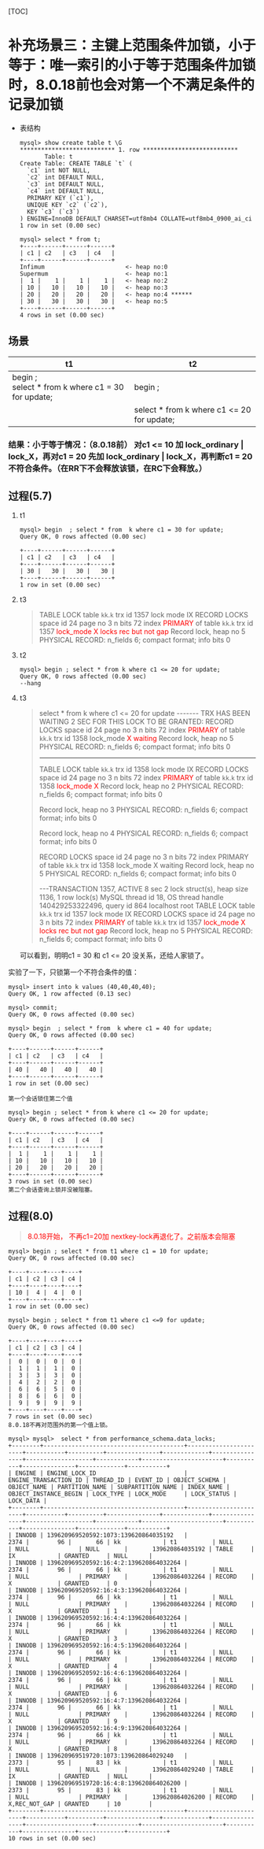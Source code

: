 [TOC]

# 补充场景三：主键上范围条件加锁，小于等于：唯一索引的小于等于范围条件加锁时，8.0.18前也会对第一个不满足条件的记录加锁

- 表结构

  ```
  mysql> show create table t \G
  *************************** 1. row ***************************
         Table: t
  Create Table: CREATE TABLE `t` (
    `c1` int NOT NULL,
    `c2` int DEFAULT NULL,
    `c3` int DEFAULT NULL,
    `c4` int DEFAULT NULL,
    PRIMARY KEY (`c1`),
    UNIQUE KEY `c2` (`c2`),
    KEY `c3` (`c3`)
  ) ENGINE=InnoDB DEFAULT CHARSET=utf8mb4 COLLATE=utf8mb4_0900_ai_ci
  1 row in set (0.00 sec)
  
  mysql> select * from t;
  +----+------+------+------+
  | c1 | c2   | c3   | c4   |
  +----+------+------+------+
  Infimum                       <- heap no:0
  Supermum                      <- heap no:1
  |  1 |    1 |    1 |    1 |   <- heap no:2
  | 10 |   10 |   10 |   10 |   <- heap no:3
  | 20 |   20 |   20 |   20 |   <- heap no:4 ******
  | 30 |   30 |   30 |   30 |   <- heap no:5
  +----+------+------+------+
  4 rows in set (0.00 sec)
  ```


## 场景

| t1                                                   | t2                                         |
| ---------------------------------------------------- | ------------------------------------------ |
| begin ;<br>select * from k where c1 = 30 for update; | begin ;                                    |
|                                                      | select * from k where c1 <= 20 for update; |

### 结果：小于等于情况：（8.0.18前） 对c1 <= 10 加 lock_ordinary | lock_X，再对c1 = 20 先加 lock_ordinary | lock_X，再判断c1 = 20 不符合条件。（在RR下不会释放该锁，在RC下会释放。）

## 过程(5.7)

1. t1

   ```
   mysql> begin  ; select * from  k where c1 = 30 for update;
   Query OK, 0 rows affected (0.00 sec)
   
   +----+------+------+------+
   | c1 | c2   | c3   | c4   |
   +----+------+------+------+
   | 30 |   30 |   30 |   30 |
   +----+------+------+------+
   1 row in set (0.00 sec)
   ```
   
2. t3

   > TABLE LOCK table `kk`.`k` trx id 1357 lock mode IX
   > RECORD LOCKS space id 24 page no 3 n bits 72 index <font color=red>PRIMARY</font> of table `kk`.`k` trx id 1357 <font color=red>lock_mode X locks rec but not gap</font>
   > Record lock, heap no 5 PHYSICAL RECORD: n_fields 6; compact format; info bits 0
   
   
   
3. t2

   ```
   mysql> begin ; select * from k where c1 <= 20 for update;
   Query OK, 0 rows affected (0.00 sec)
   --hang
   ```

4. t3

   > select * from k where c1 <= 20 for update
   > ------- TRX HAS BEEN WAITING 2 SEC FOR THIS LOCK TO BE GRANTED:
   > RECORD LOCKS space id 24 page no 3 n bits 72 index <font color=red>PRIMARY</font> of table `kk`.`k` trx id 1358 lock_mode <font color=red>X waiting</font>
   > Record lock, heap no 5 PHYSICAL RECORD: n_fields 6; compact format; info bits 0
   >
   > ------------------
   > TABLE LOCK table `kk`.`k` trx id 1358 lock mode IX
   > RECORD LOCKS space id 24 page no 3 n bits 72 index <font color=red>PRIMARY</font> of table `kk`.`k` trx id 1358 <font color=red>lock_mode X</font>
   > Record lock, heap no 2 PHYSICAL RECORD: n_fields 6; compact format; info bits 0
   >
   > Record lock, heap no 3 PHYSICAL RECORD: n_fields 6; compact format; info bits 0
   >
   > Record lock, heap no 4 PHYSICAL RECORD: n_fields 6; compact format; info bits 0
   >
   > RECORD LOCKS space id 24 page no 3 n bits 72 index PRIMARY of table `kk`.`k` trx id 1358 lock_mode X waiting
   > Record lock, heap no 5 PHYSICAL RECORD: n_fields 6; compact format; info bits 0
   >
   > ---TRANSACTION 1357, ACTIVE 8 sec
   > 2 lock struct(s), heap size 1136, 1 row lock(s)
   > MySQL thread id 18, OS thread handle 140429253322496, query id 864 localhost root
   > TABLE LOCK table `kk`.`k` trx id 1357 lock mode IX
   > RECORD LOCKS space id 24 page no 3 n bits 72 index <font color=red>PRIMARY</font> of table `kk`.`k` trx id 1357 <font color=red>lock_mode X locks rec but not gap</font>
   > Record lock, heap no 5 PHYSICAL RECORD: n_fields 6; compact format; info bits 0

   可以看到，明明c1 = 30 和 c1 <= 20 没关系，还给人家锁了。

实验了一下，只锁第一个不符合条件的值：

```
mysql> insert into k values (40,40,40,40);
Query OK, 1 row affected (0.13 sec)

mysql> commit;
Query OK, 0 rows affected (0.00 sec)

mysql> begin  ; select * from  k where c1 = 40 for update;
Query OK, 0 rows affected (0.00 sec)

+----+------+------+------+
| c1 | c2   | c3   | c4   |
+----+------+------+------+
| 40 |   40 |   40 |   40 |
+----+------+------+------+
1 row in set (0.00 sec)

第一个会话锁住第二个值
```

```
mysql> begin ; select * from k where c1 <= 20 for update;
Query OK, 0 rows affected (0.00 sec)

+----+------+------+------+
| c1 | c2   | c3   | c4   |
+----+------+------+------+
|  1 |    1 |    1 |    1 |
| 10 |   10 |   10 |   10 |
| 20 |   20 |   20 |   20 |
+----+------+------+------+
3 rows in set (0.00 sec)
第二个会话查询上锁并没被阻塞。
```





## 过程(8.0)

> <font color=red>8.0.18开始， 不再c1=20加 nextkey-lock再退化了。之前版本会阻塞</font>

```
mysql> begin ; select * from t1 where c1 = 10 for update;
Query OK, 0 rows affected (0.00 sec)

+----+----+----+----+
| c1 | c2 | c3 | c4 |
+----+----+----+----+
| 10 |  4 |  4 |  0 |
+----+----+----+----+
1 row in set (0.00 sec)

mysql> begin ; select * from t1 where c1 <=9 for update;
Query OK, 0 rows affected (0.00 sec)

+----+----+----+----+
| c1 | c2 | c3 | c4 |
+----+----+----+----+
|  0 |  0 |  0 |  0 |
|  1 |  1 |  1 |  0 |
|  3 |  3 |  3 |  0 |
|  4 |  2 |  2 |  0 |
|  6 |  6 |  5 |  0 |
|  8 |  6 |  6 |  0 |
|  9 |  9 |  9 |  9 |
+----+----+----+----+
7 rows in set (0.00 sec)
8.0.18不再对范围外的第一个值上锁。

mysql> mysql>  select * from performance_schema.data_locks;
+--------+----------------------------------------+-----------------------+-----------+----------+---------------+-------------+----------------+-------------------+------------+-----------------------+-----------+---------------+-------------+-----------+
| ENGINE | ENGINE_LOCK_ID                         | ENGINE_TRANSACTION_ID | THREAD_ID | EVENT_ID | OBJECT_SCHEMA | OBJECT_NAME | PARTITION_NAME | SUBPARTITION_NAME | INDEX_NAME | OBJECT_INSTANCE_BEGIN | LOCK_TYPE | LOCK_MODE     | LOCK_STATUS | LOCK_DATA |
+--------+----------------------------------------+-----------------------+-----------+----------+---------------+-------------+----------------+-------------------+------------+-----------------------+-----------+---------------+-------------+-----------+
| INNODB | 139620969520592:1073:139620864035192   |                  2374 |        96 |       66 | kk            | t1          | NULL           | NULL              | NULL       |       139620864035192 | TABLE     | IX            | GRANTED     | NULL      |
| INNODB | 139620969520592:16:4:2:139620864032264 |                  2374 |        96 |       66 | kk            | t1          | NULL           | NULL              | PRIMARY    |       139620864032264 | RECORD    | X             | GRANTED     | 0         |
| INNODB | 139620969520592:16:4:3:139620864032264 |                  2374 |        96 |       66 | kk            | t1          | NULL           | NULL              | PRIMARY    |       139620864032264 | RECORD    | X             | GRANTED     | 1         |
| INNODB | 139620969520592:16:4:4:139620864032264 |                  2374 |        96 |       66 | kk            | t1          | NULL           | NULL              | PRIMARY    |       139620864032264 | RECORD    | X             | GRANTED     | 3         |
| INNODB | 139620969520592:16:4:5:139620864032264 |                  2374 |        96 |       66 | kk            | t1          | NULL           | NULL              | PRIMARY    |       139620864032264 | RECORD    | X             | GRANTED     | 4         |
| INNODB | 139620969520592:16:4:6:139620864032264 |                  2374 |        96 |       66 | kk            | t1          | NULL           | NULL              | PRIMARY    |       139620864032264 | RECORD    | X             | GRANTED     | 6         |
| INNODB | 139620969520592:16:4:7:139620864032264 |                  2374 |        96 |       66 | kk            | t1          | NULL           | NULL              | PRIMARY    |       139620864032264 | RECORD    | X             | GRANTED     | 9         |
| INNODB | 139620969520592:16:4:9:139620864032264 |                  2374 |        96 |       66 | kk            | t1          | NULL           | NULL              | PRIMARY    |       139620864032264 | RECORD    | X             | GRANTED     | 8         |
| INNODB | 139620969519720:1073:139620864029240   |                  2373 |        95 |       83 | kk            | t1          | NULL           | NULL              | NULL       |       139620864029240 | TABLE     | IX            | GRANTED     | NULL      |
| INNODB | 139620969519720:16:4:8:139620864026200 |                  2373 |        95 |       83 | kk            | t1          | NULL           | NULL              | PRIMARY    |       139620864026200 | RECORD    | X,REC_NOT_GAP | GRANTED     | 10        |
+--------+----------------------------------------+-----------------------+-----------+----------+---------------+-------------+----------------+-------------------+------------+-----------------------+-----------+---------------+-------------+-----------+
10 rows in set (0.00 sec)
```